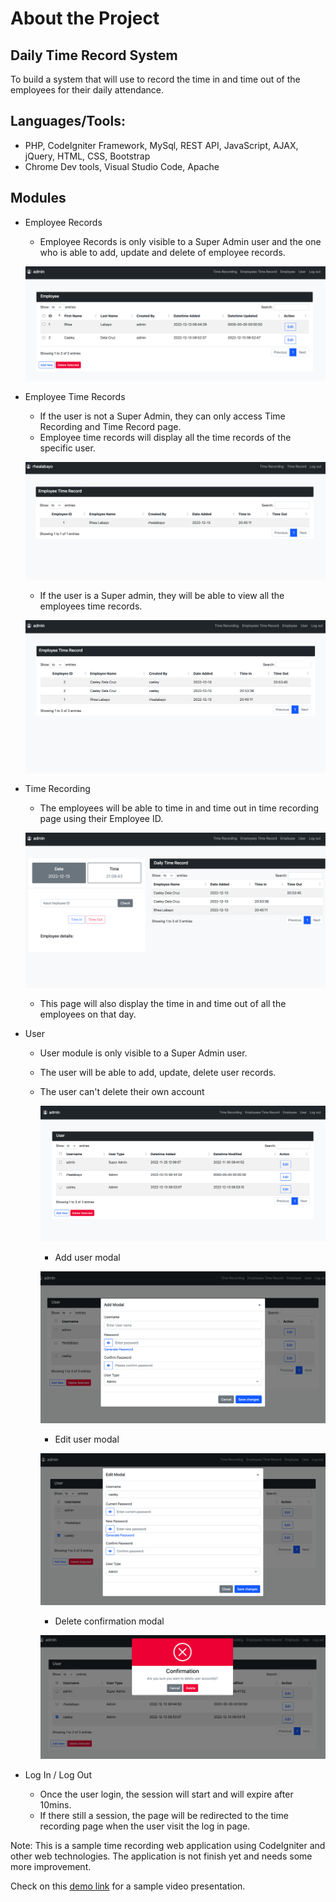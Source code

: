 # About the Project

## Daily Time Record System

To build a system that will use to record the time in and time out of the employees for their daily attendance.


## Languages/Tools:
* PHP, CodeIgniter Framework, MySql, REST API, JavaScript, AJAX, jQuery, HTML, CSS, Bootstrap
* Chrome Dev tools, Visual Studio Code, Apache


## Modules

* Employee Records
	- Employee Records is only visible to a Super Admin user and the one who is able to add, update and delete of employee records.
	 
	![Employee page](/Employee-module.png "Employee Page")
* Employee Time Records
	- If the user is not a Super Admin, they can only access Time Recording and Time Record page.
	- Employee time records will display all the time records of the specific user. 
	
	![Employee time record page](/Employee-time-record.png "Employee Time Record Page")
	
	- If the user is a Super admin, they will be able to view all the employees time records.
	
	![Employee time record page for super admin](/Time-record-super-admin.png "Employee Time Record Page for Super Admin")
	
* Time Recording
	- The employees will be able to time in and time out in time recording page using their Employee ID.
	
	![Alt text](/Time-recording.png "Time Recording Page")
	
	- This page will also display the time in and time out of all the employees on that day. 
	
* User 
 	- User module is only visible to a Super Admin user.
 	- The user will be able to add, update, delete user records.
	- The user can't delete their own account
		
		![Alt text](/User-module.png "User Page")
	
		- Add user modal 
		
		![Alt text](/add-user.png "Add user modal")
	
		- Edit user modal
		
		![Alt text](/edit-user.png "Edit user modal")
	
		- Delete confirmation modal 
		
		![Alt text](/delete-confirm.png "Delete confirmation modal")
 
* Log In / Log Out
	- Once the user login, the session will start and will expire after 10mins.
	- If there still a session, the page will be redirected to the time recording page when the user visit the log in page.


Note: This is a sample time recording web application using CodeIgniter and other web technologies. The application is not finish yet and needs some more improvement.


Check on this [demo link](https://github.com/rlabayo/time-record-system/blob/main/Time-recording.mov) for a sample video presentation.



